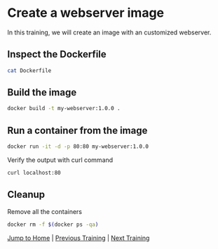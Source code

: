 # Create a webserver image

In this training, we will create an image with an customized webserver.

## Inspect the Dockerfile
```bash
cat Dockerfile
```

## Build the image
```bash
docker build -t my-webserver:1.0.0 .
```

## Run a container from the image
```bash
docker run -it -d -p 80:80 my-webserver:1.0.0
```

Verify the output with curl command
```bash
curl localhost:80
```

## Cleanup
Remove all the containers
```bash
docker rm -f $(docker ps -qa)
```

[Jump to Home](../README.md) | [Previous Training](../07_dockerfile/README.md) | [Next Training](../09_build-ignore/README.md)